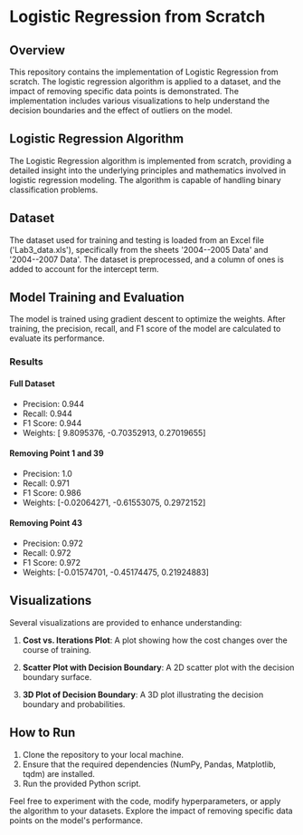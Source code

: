 # Logistic Regression from Scratch

## Overview

This repository contains the implementation of Logistic Regression from scratch. The logistic regression algorithm is applied to a dataset, and the impact of removing specific data points is demonstrated. The implementation includes various visualizations to help understand the decision boundaries and the effect of outliers on the model.

## Logistic Regression Algorithm

The Logistic Regression algorithm is implemented from scratch, providing a detailed insight into the underlying principles and mathematics involved in logistic regression modeling. The algorithm is capable of handling binary classification problems.

## Dataset

The dataset used for training and testing is loaded from an Excel file ('Lab3_data.xls'), specifically from the sheets '2004--2005 Data' and '2004--2007 Data'. The dataset is preprocessed, and a column of ones is added to account for the intercept term.

## Model Training and Evaluation

The model is trained using gradient descent to optimize the weights. After training, the precision, recall, and F1 score of the model are calculated to evaluate its performance.

### Results

#### Full Dataset
- Precision: 0.944
- Recall: 0.944
- F1 Score: 0.944
- Weights: [ 9.8095376, -0.70352913, 0.27019655]

#### Removing Point 1 and 39
- Precision: 1.0
- Recall: 0.971
- F1 Score: 0.986
- Weights: [-0.02064271, -0.61553075, 0.2972152]

#### Removing Point 43
- Precision: 0.972
- Recall: 0.972
- F1 Score: 0.972
- Weights: [-0.01574701, -0.45174475, 0.21924883]

## Visualizations

Several visualizations are provided to enhance understanding:

1. **Cost vs. Iterations Plot**: A plot showing how the cost changes over the course of training.

2. **Scatter Plot with Decision Boundary**: A 2D scatter plot with the decision boundary surface.

3. **3D Plot of Decision Boundary**: A 3D plot illustrating the decision boundary and probabilities.

## How to Run

1. Clone the repository to your local machine.
2. Ensure that the required dependencies (NumPy, Pandas, Matplotlib, tqdm) are installed.
3. Run the provided Python script.

Feel free to experiment with the code, modify hyperparameters, or apply the algorithm to your datasets. Explore the impact of removing specific data points on the model's performance.
